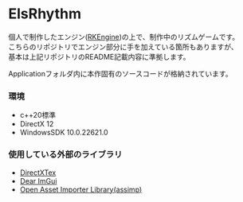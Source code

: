 # ElsRhythm

個人で制作したエンジン([RKEngine](https://github.com/rikurikuman/RKEngine))の上で、制作中のリズムゲームです。  
こちらのリポジトリでエンジン部分に手を加えている箇所もありますが、  
基本は上記リポジトリのREADME記載内容に準拠します。

Applicationフォルダ内に本作固有のソースコードが格納されています。  

### 環境
- c++20標準  
- DirectX 12  
- WindowsSDK 10.0.22621.0  

### 使用している外部のライブラリ
- [DirectXTex](https://github.com/microsoft/DirectXTex)  
- [Dear ImGui](https://github.com/ocornut/imgui)  
- [Open Asset Importer Library(assimp)](https://github.com/assimp/assimp)  